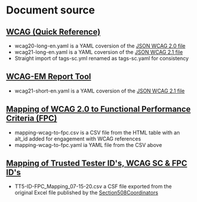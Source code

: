 # Document source

## [WCAG (Quick Reference)](https://github.com/w3c/wai-wcag-quickref/tree/gh-pages/_data)

- wcag20-long-en.yaml is a YAML coversion of the [JSON WCAG 2.0 file](https://github.com/w3c/wai-wcag-quickref/blob/gh-pages/_data/wcag2.json)
- wcag21-long-en.yaml is a YAML coversion of the [JSON WCAG 2.1 file](https://github.com/w3c/wai-wcag-quickref/blob/gh-pages/_data/wcag21.json)
- Straight import of tags-sc.yml renamed as tags-sc.yaml for consistency

## [WCAG-EM Report Tool](https://github.com/w3c/WCAG-EM-Report-Tool)

- wcag21-short-en.yaml is a YAML coversion of the [JSON WCAG 2.1 file](https://github.com/w3c/wcag-em-report-tool/blob/master/app/wcag2spec/wcag2-en.json)

## [Mapping of WCAG 2.0 to Functional Performance Criteria (FPC)](https://www.section508.gov/content/mapping-wcag-to-fpc)

- mapping-wcag-to-fpc.csv is a CSV file from the HTML table with an alt_id added for engagement with WCAG references
- mapping-wcag-to-fpc.yaml ia YAML file from the CSV above

## [Mapping of Trusted Tester ID's, WCAG SC & FPC ID's](https://github.com/Section508Coordinators/ACRT/blob/master/Resources/TT5-ID-FPC_Mapping_07-15-20.xlsx)

- TT5-ID-FPC_Mapping_07-15-20.csv a CSF file exported from the original Excel file published by the [Section508Coordinators](https://github.com/Section508Coordinators)
